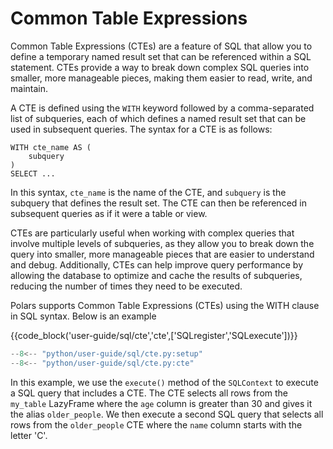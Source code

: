 # Common Table Expressions

Common Table Expressions (CTEs) are a feature of SQL that allow you to define a temporary named
result set that can be referenced within a SQL statement. CTEs provide a way to break down complex
SQL queries into smaller, more manageable pieces, making them easier to read, write, and maintain.

A CTE is defined using the `WITH` keyword followed by a comma-separated list of subqueries, each of
which defines a named result set that can be used in subsequent queries. The syntax for a CTE is as
follows:

```
WITH cte_name AS (
    subquery
)
SELECT ...
```

In this syntax, `cte_name` is the name of the CTE, and `subquery` is the subquery that defines the
result set. The CTE can then be referenced in subsequent queries as if it were a table or view.

CTEs are particularly useful when working with complex queries that involve multiple levels of
subqueries, as they allow you to break down the query into smaller, more manageable pieces that are
easier to understand and debug. Additionally, CTEs can help improve query performance by allowing
the database to optimize and cache the results of subqueries, reducing the number of times they need
to be executed.

Polars supports Common Table Expressions (CTEs) using the WITH clause in SQL syntax. Below is an
example

{{code_block('user-guide/sql/cte','cte',['SQLregister','SQLexecute'])}}

```python exec="on" result="text" session="user-guide/sql/cte"
--8<-- "python/user-guide/sql/cte.py:setup"
--8<-- "python/user-guide/sql/cte.py:cte"
```

In this example, we use the `execute()` method of the `SQLContext` to execute a SQL query that
includes a CTE. The CTE selects all rows from the `my_table` LazyFrame where the `age` column is
greater than 30 and gives it the alias `older_people`. We then execute a second SQL query that
selects all rows from the `older_people` CTE where the `name` column starts with the letter 'C'.
